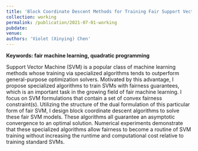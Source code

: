 ```yaml
---
title: 'Block Coordinate Descent Methods for Training Fair Support Vector Machines'
collection: working
permalink: /publication/2021-07-01-working
pubdate: 
venue: 
authors: 'Violet (Xinying) Chen'
---
```


**Keywords: fair machine learning, quadratic programming**

Support Vector Machine (SVM) is a popular class of machine learning methods whose training via specialized algorithms tends to outperform general-purpose optimization solvers. Motivated by this advantage, I propose specialized algorithms to train SVMs with fairness guarantees, which is an important task in the growing field of fair machine learning. I focus on SVM formulations that contain a set of convex fairness constraint(s). Utilizing the structure of the dual formulation of this particular form of fair SVM, I design block coordinate descent algorithms to solve these fair SVM models. These algorithms all guarantee an asymptotic convergence to an optimal solution. Numerical experiments demonstrate that these specialized algorithms allow fairness to become a routine of SVM training without increasing the runtime and computational cost relative to training standard SVMs.
